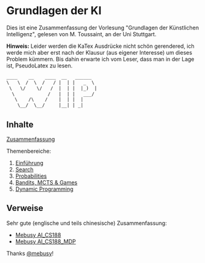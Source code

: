 # Grundlagen der KI

Dies ist eine Zusammenfassung der Vorlesung "Grundlagen der Künstlichen Intelligenz", gelesen von M. Toussaint, an der Uni Stuttgart.

**Hinweis:** Leider werden die KaTex Ausdrücke nicht schön gerendered, ich werde mich aber erst nach der Klausur (aus eigener Interesse) um dieses Problem kümmern. Bis dahin erwarte ich vom Leser, dass man in der Lage ist, PseudoLatex zu lesen.

```default
____    __    ____  __   ______
\   \  /  \  /   / |  | |   _  \  
 \   \/    \/   /  |  | |  |_)  |
  \            /   |  | |   ___/  
   \    /\    /    |  | |  |
    \__/  \__/     |__| | _|
```

## Inhalte

[Zusammenfassung](Inhalte/Zusammenfassung.md)

Themenbereiche:

1. [Einführung](Inhalte/Einfuehrung.md)
2. [Search](Inhalte/Search.md)
3. [Probabilities](Inhalte/Probabilities.md)
4. [Bandits, MCTS & Games](Inhalte/Bandits.md)
5. [Dynamic Programming](Inhalte/Dynamic.md)


## Verweise

Sehr gute (englische und teils chinesische) Zusammenfassung:
- [Mebusy AI_CS188](https://github.com/mebusy/notes/blob/master/dev_notes/AI_CS188.md)
- [Mebusy AI_CS188_MDP](https://github.com/mebusy/notes/blob/master/dev_notes/AI_CS188_MDP.md)

Thanks [@mebusy](https://github.com/mebusy/)!
